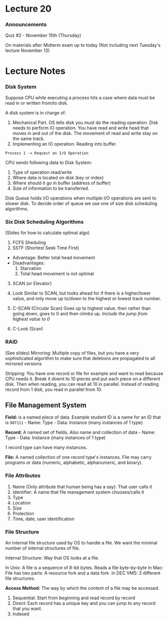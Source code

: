 # Lecture 20

### Announcements
Quiz #2 - November 15th (Thursday)

On materials after Midterm exam up to today (Not including next Tuesday's lecture November 13)

# Lecture Notes
### Disk System
Suppose CPU while executing a process hits a case where data must be read in or written from/to disk.

A disk system is in charge of:
1. Mechanical Part. OS tells disk you must do the reading operation. Disk needs to perform IO operation. You have read and write head that moves in and out of the disk. The movement of read and write stay on the same track. 
2. Implementing an IO operation: Reading into buffer.

`Process 1 -> Request an I/O Operation`

CPU sends following data to Disk System:
1. Type of operation read/write
2. Where data is located on disk (key or index)
3. Where should it go in buffer (address of buffer)
4. Size of information to be transferred.

Disk Queue holds I/O operations when multiple I/O operations are sent to slower disk. To decide order of queue we use one of size disk scheduling algorithms. 

### Six Disk Scheduling Algorithms 
(Slides for how to calculate optimal algo)

1. FCFS Sheduling
2. SSTF (Shortest Seek Time First)
- Advantage: Better total head movement
- Disadvantages: 
    1. Starvation
    2. Total head movement is not optimal 
3. SCAN (or Elevator)
    
4. Look
Similar to SCAN, but looks ahead for if there is a higher/lower value, and only move up to/down to the highest or lowest track number. 

5. C-SCAN (Circular Scan)
Goes up to highest value, then rather than going down, goes to 0 and then climbs up.
*Include the jump from highest value to 0*

6. C-Look (Scan)

### RAID
(See slides)
Mirroring: Multiple copy of files, but you have a very sophisticated algorithm to make sure that deletions are propagated to all mirrored versions 

Stripping: You have one record or file for example and want to read because CPU needs it. Break it downt to 10 pieces and put each piece on a different disk. Then when reading, you can read all 10 in parallel. Instead of reading record from 1 disk, you read in parallel from 10.

## File Management System
**Field:** is a named piece of data. Example student ID is a name for an ID that is `907111`
    - Name: Type 
    - Data: Instance (many instances of 1 type)

**Record:**  A named set of fields. Also name and collection of data
    - Name: Type 
    - Data: Instance (many instances of 1 type)
   
1 record type can have many instances. 

**File:** A named collection of one record type's instances. File may carry programs or data (numeric, alphabetic, alphanumeric, and binary). 

### File Attributes
1. Name (Only attribute that human being has a say): That user calls it
2. Identifier: A name that file management system chooses/calls it
3. Type
4. Location
5. Size
6. Protection
7. Time, date, user identification

### File Structure
An internal file structure used by OS to handle a file. We want the minimal number of internal structures of file.

Internal Structure: Way that OS looks at a file. 

In Unix: A file is a sequence of 8-bit bytes. Reads a file byte-by-byte
In Mac: File has two parts: A resource fork and a data fork.
In DEC VMS: 3 different file structures.

**Access Method:** The way by which the content of a file may be accessed. 
1. Sequential: Start from beginning and read record by record
2. Direct: Each record has a unique key and you can jump to any record that you want. 
3. Indexed